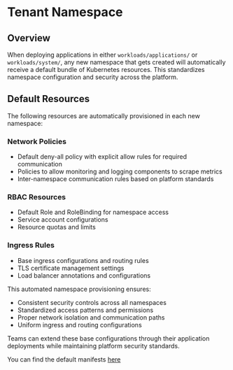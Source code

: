 # Tenant Namespace

## Overview

When deploying applications in either `workloads/applications/` or `workloads/system/`, any new namespace that gets created will automatically receive a default bundle of Kubernetes resources. This standardizes namespace configuration and security across the platform.

## Default Resources

The following resources are automatically provisioned in each new namespace:

### Network Policies

- Default deny-all policy with explicit allow rules for required communication
- Policies to allow monitoring and logging components to scrape metrics
- Inter-namespace communication rules based on platform standards

### RBAC Resources

- Default Role and RoleBinding for namespace access
- Service account configurations
- Resource quotas and limits

### Ingress Rules

- Base ingress configurations and routing rules
- TLS certificate management settings
- Load balancer annotations and configurations

This automated namespace provisioning ensures:

- Consistent security controls across all namespaces
- Standardized access patterns and permissions
- Proper network isolation and communication paths
- Uniform ingress and routing configurations

Teams can extend these base configurations through their application deployments while maintaining platform security standards.

You can find the default manifests [here](https://github.com/gambol99/kubernetes-platform/tree/main/apps/tenant/namespace)
